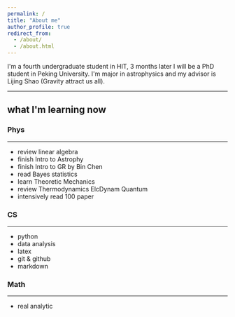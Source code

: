```yaml
---
permalink: /
title: "About me"
author_profile: true
redirect_from: 
  - /about/
  - /about.html
---
```


I'm a fourth undergraduate student in HIT, 3 months later I will be a PhD student in Peking University. I'm major in astrophysics and my advisor is Lijing Shao (Gravity attract us all).

---
## what I'm learning now
### Phys
---
-  review linear algebra
-  finish Intro to Astrophy
-  finish Intro to GR by Bin Chen
-  read Bayes statistics
-  learn Theoretic Mechanics
-  review Thermodynamics ElcDynam Quantum
-  intensively read 100 paper
### CS
---
-  python
-  data analysis
-  latex
-  git & github
-  markdown
### Math
---
-  real analytic
